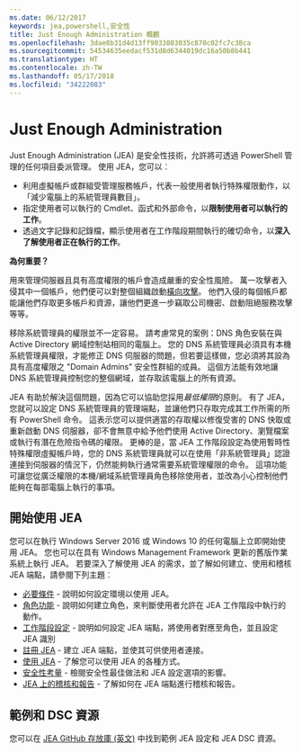 ```yaml
---
ms.date: 06/12/2017
keywords: jea,powershell,安全性
title: Just Enough Administration 概觀
ms.openlocfilehash: 3dae8b31d4d13ff9033803035c870c02fc7c38ca
ms.sourcegitcommit: 54534635eedacf531d8d6344019dc16a50b8b441
ms.translationtype: HT
ms.contentlocale: zh-TW
ms.lasthandoff: 05/17/2018
ms.locfileid: "34222083"
---
```

# <a name="just-enough-administration"></a>Just Enough Administration

Just Enough Administration (JEA) 是安全性技術，允許將可透過 PowerShell 管理的任何項目委派管理。
使用 JEA，您可以︰

- 利用虛擬帳戶或群組受管理服務帳戶，代表一般使用者執行特殊權限動作，以「減少電腦上的系統管理員數目」。
- 指定使用者可以執行的 Cmdlet、函式和外部命令，以**限制使用者可以執行的工作**。
- 透過文字記錄和記錄檔，顯示使用者在工作階段期間執行的確切命令，以**深入了解使用者正在執行的工作**。

**為何重要？**

用來管理伺服器且具有高度權限的帳戶會造成嚴重的安全性風險。
萬一攻擊者入侵其中一個帳戶，他們便可以對整個組織啟動[橫向攻擊](http://aka.ms/pth)。
他們入侵的每個帳戶都能讓他們存取更多帳戶和資源，讓他們更進一步竊取公司機密、啟動阻絕服務攻擊等等。

移除系統管理員的權限並不一定容易。
請考慮常見的案例：DNS 角色安裝在與 Active Directory 網域控制站相同的電腦上。
您的 DNS 系統管理員必須具有本機系統管理員權限，才能修正 DNS 伺服器的問題，但若要這樣做，您必須將其設為具有高度權限之 "Domain Admins" 安全性群組的成員。
這個方法能有效地讓 DNS 系統管理員控制您的整個網域，並存取該電腦上的所有資源。

JEA 有助於解決這個問題，因為它可以協助您採用*最低權限*的原則。
有了 JEA，您就可以設定 DNS 系統管理員的管理端點，並讓他們只存取完成其工作所需的所有 PowerShell 命令。
這表示您可以提供適當的存取權以修復受害的 DNS 快取或重新啟動 DNS 伺服器，卻不會無意中給予他們使用 Active Directory、瀏覽檔案或執行有潛在危險指令碼的權限。
更棒的是，當 JEA 工作階段設定為使用暫時性特殊權限虛擬帳戶時，您的 DNS 系統管理員就可以在使用「非系統管理員」認證連接到伺服器的情況下，仍然能夠執行通常需要系統管理權限的命令。
這項功能可讓您從廣泛權限的本機/網域系統管理員角色移除使用者，並改為小心控制他們能夠在每部電腦上執行的事項。

## <a name="get-started-with-jea"></a>開始使用 JEA

您可以在執行 Windows Server 2016 或 Windows 10 的任何電腦上立即開始使用 JEA。
您也可以在具有 Windows Management Framework 更新的舊版作業系統上執行 JEA。
若要深入了解使用 JEA 的需求，並了解如何建立、使用和稽核 JEA 端點，請參閱下列主題︰

- [必要條件](prerequisites.md) - 說明如何設定環境以使用 JEA。
- [角色功能](role-capabilities.md) - 說明如何建立角色，來判斷使用者允許在 JEA 工作階段中執行的動作。
- [工作階段設定](session-configurations.md) - 說明如何設定 JEA 端點，將使用者對應至角色，並且設定 JEA 識別
- [註冊 JEA](register-jea.md) - 建立 JEA 端點，並使其可供使用者連接。
- [使用 JEA](using-jea.md) - 了解您可以使用 JEA 的各種方式。
- [安全性考量](security-considerations.md) - 檢閱安全性最佳做法和 JEA 設定選項的影響。
- [JEA 上的稽核和報告](audit-and-report.md) - 了解如何在 JEA 端點進行稽核和報告。

## <a name="samples-and-dsc-resource"></a>範例和 DSC 資源

您可以在 [JEA GitHub 存放庫 (英文)](https://github.com/PowerShell/JEA) 中找到範例 JEA 設定和 JEA DSC 資源。